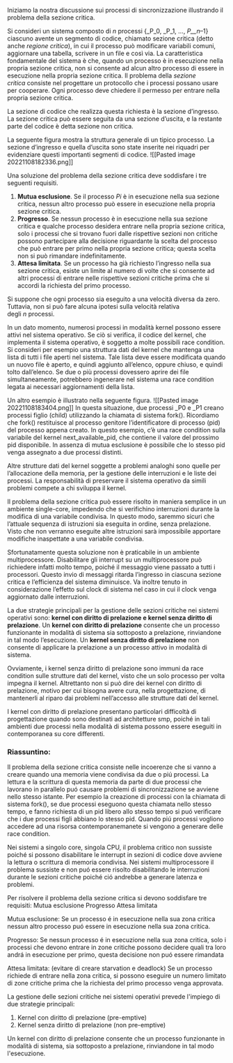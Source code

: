 Iniziamo la nostra discussione sui processi di sincronizzazione illustrando il problema della sezione critica.

Si consideri un sistema composto di _n_ processi {_P_0, _P_1, …, _P__n_–1} ciascuno avente un segmento di codice, chiamato sezione critica (detto anche _regione critica_), in cui il processo può modificare variabili comuni, aggiornare una tabella, scrivere in un file e così via.
La caratteristica fondamentale del sistema è che, quando un processo è in esecuzione nella propria sezione critica, non si consente ad alcun altro processo di essere in esecuzione nella propria sezione critica. Il problema della _sezione critica_ consiste nel progettare un protocollo che i processi possano usare per cooperare.
Ogni processo deve chiedere il permesso per entrare nella propria sezione critica.

La sezione di codice che realizza questa richiesta è la sezione d’ingresso.
La sezione critica può essere seguita da una sezione d’uscita, e la restante parte del codice è detta sezione non critica. 

La seguente figura mostra la struttura generale di un tipico processo. 
La sezione d’ingresso e quella d’uscita sono state inserite nei riquadri per evidenziare questi importanti segmenti di codice.
![[Pasted image 20221108182336.png]]

Una soluzione del problema della sezione critica deve soddisfare i tre seguenti requisiti.
1.  **Mutua esclusione**. Se il processo _Pi_ è in esecuzione nella sua sezione critica, nessun altro processo può essere in esecuzione nella propria sezione critica.
2.  **Progresso**. Se nessun processo è in esecuzione nella sua sezione critica e qualche processo desidera entrare nella propria sezione critica, solo i processi che si trovano fuori dalle rispettive sezioni non critiche possono partecipare alla decisione riguardante la scelta del processo che può entrare per primo nella propria sezione critica; questa scelta non si può rimandare indefinitamente.
3.  **Attesa limitata**. Se un processo ha già richiesto l’ingresso nella sua sezione critica, esiste un limite al numero di volte che si consente ad altri processi di entrare nelle rispettive sezioni critiche prima che si accordi la richiesta del primo processo.

Si suppone che ogni processo sia eseguito a una velocità diversa da zero. Tuttavia, non si può fare alcuna ipotesi sulla velocità relativa degli _n_ processi.

In un dato momento, numerosi processi in modalità kernel possono essere attivi nel sistema operativo. Se ciò si verifica, il codice del kernel, che implementa il sistema operativo, è soggetto a molte possibili race condition. Si consideri per esempio una struttura dati del kernel che mantenga una lista di tutti i file aperti nel sistema. Tale lista deve essere modificata quando un nuovo file è aperto, e quindi aggiunto all’elenco, oppure chiuso, e quindi tolto dall’elenco. Se due o più processi dovessero aprire dei file simultaneamente, potrebbero ingenerare nel sistema una race condition legata ai necessari aggiornamenti della lista.

Un altro esempio è illustrato nella seguente figura.
![[Pasted image 20221108183404.png]]
In questa situazione, due processi _P0 e _P1 creano processi figlio (child) utilizzando la chiamata di sistema fork(). 
Ricordiamo che fork() restituisce al processo genitore l’identificatore di processo (pid) del processo appena creato. 
In questo esempio, c’è una race condition sulla variabile del kernel next_available_pid, che contiene il valore del prossimo pid disponibile. In assenza di mutua esclusione è possibile che lo stesso pid venga assegnato a due processi distinti.

Altre strutture dati del kernel soggette a problemi analoghi sono quelle per l’allocazione della memoria, per la gestione delle interruzioni e le liste dei processi. La responsabilità di preservare il sistema operativo da simili problemi compete a chi sviluppa il kernel.

Il problema della sezione critica può essere risolto in maniera semplice in un ambiente single-core, impedendo che si verifichino interruzioni durante la modifica di una variabile condivisa. 
In questo modo, saremmo sicuri che l’attuale sequenza di istruzioni sia eseguita in ordine, senza prelazione. 
Visto che non verranno eseguite altre istruzioni sarà impossibile apportare modifiche inaspettate a una variabile condivisa.

Sfortunatamente questa soluzione non è praticabile in un ambiente multiprocessore. 
Disabilitare gli interrupt su un multiprocessore può richiedere infatti molto tempo, poiché il messaggio viene passato a tutti i processori. 
Questo invio di messaggi ritarda l’ingresso in ciascuna sezione critica e l’efficienza del sistema diminuisce. 
Va inoltre tenuto in considerazione l’effetto sul clock di sistema nel caso in cui il clock venga aggiornato dalle interruzioni.

La due strategie principali per la gestione delle sezioni critiche nei sistemi operativi sono: **kernel con diritto di prelazione e kernel senza diritto di prelazione**.
	Un **kernel con diritto di prelazione** consente che un processo funzionante in modalità di sistema sia sottoposto a prelazione, rinviandone in tal modo l’esecuzione.
	Un **kernel senza diritto di prelazione** non consente di applicare la prelazione a un processo attivo in modalità di sistema.
	
Ovviamente, i kernel senza diritto di prelazione sono immuni da race condition sulle strutture dati del kernel, visto che un solo processo per volta impegna il kernel.
Altrettanto non si può dire dei kernel con diritto di prelazione, motivo per cui bisogna avere cura, nella progettazione, di mantenerli al riparo dai problemi nell’accesso alle strutture dati del kernel. 

I kernel con diritto di prelazione presentano particolari difficoltà di progettazione quando sono destinati ad architetture smp, poiché in tali ambienti due processi nella modalità di sistema possono essere eseguiti in contemporanea su core differenti.

### Riassuntino:
Il problema della sezione critica consiste nelle incoerenze che si vanno a creare quando una memoria viene condivisa da due o piú processi.
La lettura e la scrittura di questa memoria da parte di due processi che lavorano in parallelo puó causare problemi di sincronizzazione se avviene nello stesso istante.
Per esempio la creazione di processi con la chiamata di sistema fork(), se due processi eseguono questa chiamata nello stesso tempo, e fanno richiesta di un pid libero allo stesso tempo si puó verificare che i due processi figli abbiano lo stesso pid.
Quando piú processi vogliono accedere ad una risorsa contemporanemanete si vengono a generare delle race condition.

Nei sistemi a singolo core, singola CPU, il problema critico non sussiste poiché si possono disabilitare le interrupt in sezioni di codice dove avviene la lettura o scrittura di memoria condivisa.
Nei sistemi multiprocessore il problema sussiste e non puó essere risolto disabilitando le interruzioni durante le sezioni critiche poiché ció andrebbe a generare latenza e problemi.

Per risolvere il problema della sezione critica si devono soddisfare tre requisiti:
Mutua esclusione
Progresso
Attesa limitata

Mutua esclusione: Se un processo é in esecuzione nella sua zona critica nessun altro processo puó essere in esecuzione nella sua zona critica.

Progresso: Se nessun processo é in esecuzione nella sua zona critica, solo i processi che devono entrare in zone critiche possono decidere quali tra loro andrá in esecuzione per primo, questa decisione non puó essere rimandata

Attesa limitata: (evitare di creare starvation e deadlock) Se un processo richiede di entrare nella zona critica, si possono eseguire un numero limitato di zone critiche prima che la richiesta del primo processo venga approvata.

La gestione delle sezioni critiche nei sistemi operativi prevede l'impiego di due strategie principali:
1.  Kernel con diritto di prelazione (pre-emptive)
2.  Kernel senza diritto di prelazione (non pre-emptive)

Un kernel con diritto di prelazione consente che un processo funzionante in modalità di sistema, sia sottoposto a prelazione, rinviandone in tal modo l'esecuzione.
